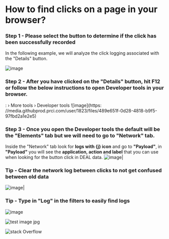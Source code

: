 
 # How to find clicks on a page in your browser?
 ### Step 1 - Please select the button to determine if the click has been successfully recorded
 In the following example, we will analyze the click logging associated with the "Details" button.

 ![image](https://media.githubprod.prci.com/user/1823/files/20e9eb9b-9ac2-4e95-a810-7c7fd1f5d286)
 ### Step 2 - After you have clicked on the "Details" button, hit F12 or follow the below instructions to open Developer tools in your browser.
 : › More tools › Developer tools
 ![image](https: //media.githubprod.prci.com/user/1823/files/489e651f-0d28-4818-b9f5-97fbd2a1e2e5)
 ### Step 3 - Once you open the Developer tools the default will be the "Elements" tab but we will need to go to "Network" tab.
 Inside the "Network" tab look for **logs with {j} icon** and go to **"Payload"**, in **"Payload"** you will see the **application, action and label** that you can use when looking for the button click in DEAL data.
 ![image](https://media.githubprod.prci.com/user/1823/files/69b03e11-a911-49af-9556-6fa2120088bd)|

 ### Tip - Clear the network log between clicks to not get confused between old data
 ![image](https://media.githubprod.prci.com/user/2457/files/6b9357ac-7221-4121-9cce-237304dc9d68)|

 ### Tip - Type in "Log" in the filters to easily find logs
 ![image](https://upload.wikimedia.org/wikipedia/commons/2/28/JPG_Test.jpg)


 ![test image jpg](https://upload.wikimedia.org/wikipedia/commons/2/28/JPG_Test.jpg)

![stack Overflow](http://lmsotfy.com/so.png)


 
